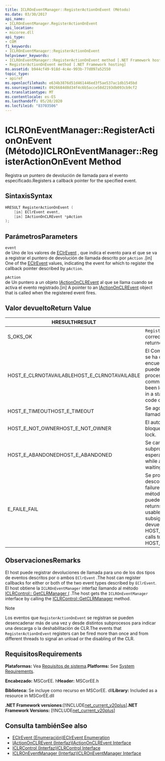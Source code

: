 ```yaml
---
title: ICLROnEventManager::RegisterActionOnEvent (Método)
ms.date: 03/30/2017
api_name:
- ICLROnEventManager.RegisterActionOnEvent
api_location:
- mscoree.dll
api_type:
- COM
f1_keywords:
- ICLROnEventManager::RegisterActionOnEvent
helpviewer_keywords:
- ICLROnEventManager::RegisterActionOnEvent method [.NET Framework hosting]
- RegisterActionOnEvent method [.NET Framework hosting]
ms.assetid: b944cf49-918d-4c4e-993b-77d097a52550
topic_type:
- apiref
ms.openlocfilehash: e634b3876d51d461446ed3f5ae537ac1db1545bd
ms.sourcegitcommit: 0926684d8d34f4c6b5acce58d2193db093cb9cf2
ms.translationtype: MT
ms.contentlocale: es-ES
ms.lasthandoff: 05/20/2020
ms.locfileid: "83703506"
---
```

# <a name="iclroneventmanagerregisteractiononevent-method"></a><span data-ttu-id="37b37-102">ICLROnEventManager::RegisterActionOnEvent (Método)</span><span class="sxs-lookup"><span data-stu-id="37b37-102">ICLROnEventManager::RegisterActionOnEvent Method</span></span>
<span data-ttu-id="37b37-103">Registra un puntero de devolución de llamada para el evento especificado.</span><span class="sxs-lookup"><span data-stu-id="37b37-103">Registers a callback pointer for the specified event.</span></span>  
  
## <a name="syntax"></a><span data-ttu-id="37b37-104">Sintaxis</span><span class="sxs-lookup"><span data-stu-id="37b37-104">Syntax</span></span>  
  
```cpp  
HRESULT RegisterActionOnEvent (  
    [in] EClrEvent event,  
    [in] IActionOnCLREvent *pAction  
);  
```  
  
## <a name="parameters"></a><span data-ttu-id="37b37-105">Parámetros</span><span class="sxs-lookup"><span data-stu-id="37b37-105">Parameters</span></span>  
 `event`  
 <span data-ttu-id="37b37-106">de Uno de los valores de [EClrEvent](eclrevent-enumeration.md) , que indica el evento para el que se va a registrar el puntero de devolución de llamada descrito por `pAction` .</span><span class="sxs-lookup"><span data-stu-id="37b37-106">[in] One of the [EClrEvent](eclrevent-enumeration.md) values, indicating the event for which to register the callback pointer described by `pAction`.</span></span>  
  
 `pAction`  
 <span data-ttu-id="37b37-107">de Un puntero a un objeto [IActionOnCLREvent](iactiononclrevent-interface.md) al que se llama cuando se activa el evento registrado.</span><span class="sxs-lookup"><span data-stu-id="37b37-107">[in] A pointer to an [IActionOnCLREvent](iactiononclrevent-interface.md) object that is called when the registered event fires.</span></span>  
  
## <a name="return-value"></a><span data-ttu-id="37b37-108">Valor devuelto</span><span class="sxs-lookup"><span data-stu-id="37b37-108">Return Value</span></span>  
  
|<span data-ttu-id="37b37-109">HRESULT</span><span class="sxs-lookup"><span data-stu-id="37b37-109">HRESULT</span></span>|<span data-ttu-id="37b37-110">Descripción</span><span class="sxs-lookup"><span data-stu-id="37b37-110">Description</span></span>|  
|-------------|-----------------|  
|<span data-ttu-id="37b37-111">S_OK</span><span class="sxs-lookup"><span data-stu-id="37b37-111">S_OK</span></span>|<span data-ttu-id="37b37-112">`RegisterActionOnEvent`se devolvió correctamente.</span><span class="sxs-lookup"><span data-stu-id="37b37-112">`RegisterActionOnEvent` returned successfully.</span></span>|  
|<span data-ttu-id="37b37-113">HOST_E_CLRNOTAVAILABLE</span><span class="sxs-lookup"><span data-stu-id="37b37-113">HOST_E_CLRNOTAVAILABLE</span></span>|<span data-ttu-id="37b37-114">El Common Language Runtime (CLR) no se ha cargado en un proceso o el CLR se encuentra en un estado en el que no puede ejecutar código administrado ni procesar la llamada correctamente.</span><span class="sxs-lookup"><span data-stu-id="37b37-114">The common language runtime (CLR) has not been loaded into a process, or the CLR is in a state in which it cannot run managed code or process the call successfully.</span></span>|  
|<span data-ttu-id="37b37-115">HOST_E_TIMEOUT</span><span class="sxs-lookup"><span data-stu-id="37b37-115">HOST_E_TIMEOUT</span></span>|<span data-ttu-id="37b37-116">Se agotó el tiempo de espera de la llamada.</span><span class="sxs-lookup"><span data-stu-id="37b37-116">The call timed out.</span></span>|  
|<span data-ttu-id="37b37-117">HOST_E_NOT_OWNER</span><span class="sxs-lookup"><span data-stu-id="37b37-117">HOST_E_NOT_OWNER</span></span>|<span data-ttu-id="37b37-118">El autor de la llamada no posee el bloqueo.</span><span class="sxs-lookup"><span data-stu-id="37b37-118">The caller does not own the lock.</span></span>|  
|<span data-ttu-id="37b37-119">HOST_E_ABANDONED</span><span class="sxs-lookup"><span data-stu-id="37b37-119">HOST_E_ABANDONED</span></span>|<span data-ttu-id="37b37-120">Se canceló un evento mientras un subproceso o fibra bloqueados estaba esperando en él.</span><span class="sxs-lookup"><span data-stu-id="37b37-120">An event was canceled while a blocked thread or fiber was waiting on it.</span></span>|  
|<span data-ttu-id="37b37-121">E_FAIL</span><span class="sxs-lookup"><span data-stu-id="37b37-121">E_FAIL</span></span>|<span data-ttu-id="37b37-122">Se produjo un error grave desconocido.</span><span class="sxs-lookup"><span data-stu-id="37b37-122">An unknown catastrophic failure occurred.</span></span> <span data-ttu-id="37b37-123">Después de que un método devuelve E_FAIL, CLR ya no se puede usar en el proceso.</span><span class="sxs-lookup"><span data-stu-id="37b37-123">After a method returns E_FAIL, the CLR is no longer usable within the process.</span></span> <span data-ttu-id="37b37-124">Las llamadas subsiguientes a métodos de hospedaje devuelven HOST_E_CLRNOTAVAILABLE.</span><span class="sxs-lookup"><span data-stu-id="37b37-124">Subsequent calls to hosting methods return HOST_E_CLRNOTAVAILABLE.</span></span>|  
  
## <a name="remarks"></a><span data-ttu-id="37b37-125">Observaciones</span><span class="sxs-lookup"><span data-stu-id="37b37-125">Remarks</span></span>  
 <span data-ttu-id="37b37-126">El host puede registrar devoluciones de llamada para uno de los dos tipos de eventos descritos por o ambos `EClrEvent` .</span><span class="sxs-lookup"><span data-stu-id="37b37-126">The host can register callbacks for either or both of the two event types described by `EClrEvent`.</span></span> <span data-ttu-id="37b37-127">El host obtiene la `ICLROnEventManager` interfaz llamando al método [ICLRControl:: GetCLRManager (](iclrcontrol-getclrmanager-method.md) .</span><span class="sxs-lookup"><span data-stu-id="37b37-127">The host gets the `ICLROnEventManager` interface by calling the [ICLRControl::GetCLRManager](iclrcontrol-getclrmanager-method.md) method.</span></span>  
  
> [!NOTE]
> <span data-ttu-id="37b37-128">Los eventos que `RegisterActionOnEvent` se registran se pueden desencadenar más de una vez y desde distintos subprocesos para indicar una descarga o la deshabilitación de CLR.</span><span class="sxs-lookup"><span data-stu-id="37b37-128">The events that `RegisterActionOnEvent` registers can be fired more than once and from different threads to signal an unload or the disabling of the CLR.</span></span>  
  
## <a name="requirements"></a><span data-ttu-id="37b37-129">Requisitos</span><span class="sxs-lookup"><span data-stu-id="37b37-129">Requirements</span></span>  
 <span data-ttu-id="37b37-130">**Plataformas:** Vea [Requisitos de sistema](../../get-started/system-requirements.md).</span><span class="sxs-lookup"><span data-stu-id="37b37-130">**Platforms:** See [System Requirements](../../get-started/system-requirements.md).</span></span>  
  
 <span data-ttu-id="37b37-131">**Encabezado:** MSCorEE. h</span><span class="sxs-lookup"><span data-stu-id="37b37-131">**Header:** MSCorEE.h</span></span>  
  
 <span data-ttu-id="37b37-132">**Biblioteca:** Se incluye como recurso en MSCorEE. dll</span><span class="sxs-lookup"><span data-stu-id="37b37-132">**Library:** Included as a resource in MSCorEE.dll</span></span>  
  
 <span data-ttu-id="37b37-133">**.NET Framework versiones:**[!INCLUDE[net_current_v20plus](../../../../includes/net-current-v20plus-md.md)]</span><span class="sxs-lookup"><span data-stu-id="37b37-133">**.NET Framework Versions:** [!INCLUDE[net_current_v20plus](../../../../includes/net-current-v20plus-md.md)]</span></span>  
  
## <a name="see-also"></a><span data-ttu-id="37b37-134">Consulta también</span><span class="sxs-lookup"><span data-stu-id="37b37-134">See also</span></span>

- [<span data-ttu-id="37b37-135">EClrEvent (Enumeración)</span><span class="sxs-lookup"><span data-stu-id="37b37-135">EClrEvent Enumeration</span></span>](eclrevent-enumeration.md)
- [<span data-ttu-id="37b37-136">IActionOnCLREvent (Interfaz)</span><span class="sxs-lookup"><span data-stu-id="37b37-136">IActionOnCLREvent Interface</span></span>](iactiononclrevent-interface.md)
- [<span data-ttu-id="37b37-137">ICLRControl (Interfaz)</span><span class="sxs-lookup"><span data-stu-id="37b37-137">ICLRControl Interface</span></span>](iclrcontrol-interface.md)
- [<span data-ttu-id="37b37-138">ICLROnEventManager (Interfaz)</span><span class="sxs-lookup"><span data-stu-id="37b37-138">ICLROnEventManager Interface</span></span>](iclroneventmanager-interface.md)
